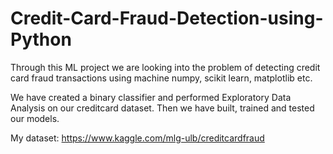 # Credit-Card-Fraud-Detection-using-Python

Through this ML project we are looking into the problem of detecting credit card fraud transactions using machine numpy, scikit learn, matplotlib etc. 

We have created a binary classifier and performed Exploratory Data Analysis on our creditcard dataset. Then we have built, trained and tested our models.

My dataset: https://www.kaggle.com/mlg-ulb/creditcardfraud
 

